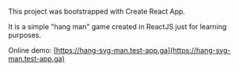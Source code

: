 This project was bootstrapped with Create React App.

It is a simple "hang man" game created in ReactJS just for learning purposes.

Online demo: [https://hang-svg-man.test-app.ga](https://hang-svg-man.test-app.ga)
